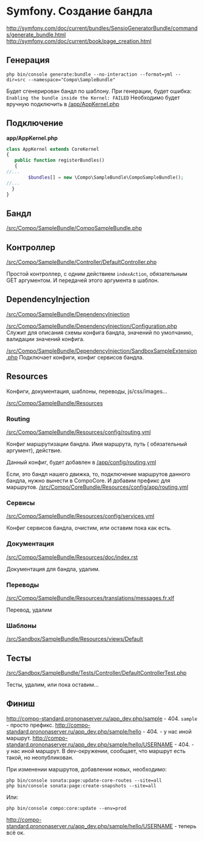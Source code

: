 # Symfony. Создание бандла

http://symfony.com/doc/current/bundles/SensioGeneratorBundle/commands/generate_bundle.html
http://symfony.com/doc/current/book/page_creation.html


## Генерация

```
php bin/console generate:bundle --no-interaction --format=yml --dir=src --namespace="Compo\SampleBundle"
```

Будет сгенерирован бандл по шаблону.
При генерации, будет ошибка: `Enabling the bundle inside the Kernel: FAILED`
Необходимо будет вручную подключить в [/app/AppKernel.php](/app/AppKernel.php)

## Подключение

**app/AppKernel.php**

```php
class AppKernel extends CoreKernel
{
   public function registerBundles()
   {
//...
        $bundles[] = new \Compo\SampleBundle\CompoSampleBundle();
//...
  }
}
```

## Бандл

[/src/Compo/SampleBundle/CompoSampleBundle.php](/src/Compo/SampleBundle/CompoSampleBundle.php)

## Контроллер

[/src/Compo/SampleBundle/Controller/DefaultController.php](/src/Compo/SampleBundle/Controller/DefaultController.php)

Простой контроллер, с одним действием `indexAction`, обязательным GET аргументом. И передачей этого аргумента в шаблон.

## DependencyInjection

[/src/Compo/SampleBundle/DependencyInjection](/src/Compo/SampleBundle/DependencyInjection)

[/src/Compo/SampleBundle/DependencyInjection/Configuration.php](/src/Compo/SampleBundle/DependencyInjection/Configuration.php)
Служит для описания схемы конфига бандла, значений по умолчанию, валидации значений конфига.

[/src/Compo/SampleBundle/DependencyInjection/SandboxSampleExtension.php](/src/Compo/SampleBundle/DependencyInjection/CompoSampleExtension.php)
Подключает конфиги, конфиг сервисов бандла.

## Resources

Конфиги, документация, шаблоны, переводы, js/css/images...

[/src/Compo/SampleBundle/Resources](/src/Compo/SampleBundle/Resources)

### Routing

[/src/Compo/SampleBundle/Resources/config/routing.yml](/src/Compo/SampleBundle/Resources/config/routing.yml)

Конфиг маршрутизации бандла. Имя маршрута, путь ( обязательный аргумент), действие.

Данный конфиг, будет добавлен в [/app/config/routing.yml](/app/config/routing.yml)

Если, это бандл нашего движка, то, подключение маршрутов данного бандла, нужно вынести в CompoCore. И добавим префикс для маршрутов.
[/src/Compo/CoreBundle/Resources/config/app/routing.yml](/src/Compo/CoreBundle/Resources/config/app/routing.yml)

### Сервисы

[/src/Compo/SampleBundle/Resources/config/services.yml](/src/Compo/SampleBundle/Resources/config/services.yml)

Конфиг сервисов бандла, очистим, или оставим пока как есть.

### Документация

[/src/Compo/SampleBundle/Resources/doc/index.rst](/src/Compo/SampleBundle/Resources/doc/index.rst)

Документация для бандла, удалим.

### Переводы

[/src/Compo/SampleBundle/Resources/translations/messages.fr.xlf](/src/Compo/SampleBundle/Resources/translations/messages.fr.xlf)

Перевод, удалим

### Шаблоны

[/src/Sandbox/SampleBundle/Resources/views/Default](/src/Sandbox/SampleBundle/Resources/views/Default)

## Тесты

[/src/Sandbox/SampleBundle/Tests/Controller/DefaultControllerTest.php](/src/Sandbox/SampleBundle/Tests/Controller/DefaultControllerTest.php)

Тесты, удалим, или пока оставим...

## Финиш

http://compo-standard.prononaserver.ru/app_dev.php/sample - 404. `sample` - просто префикс.
http://compo-standard.prononaserver.ru/app_dev.php/sample/hello - 404. - у нас иной маршрут.
http://compo-standard.prononaserver.ru/app_dev.php/sample/hello/USERNAME - 404. - у нас иной маршрут. В dev-окружении, сообщает, что маршрут есть такой, но неопубликован.

При изменении маршрутов, добавлении новых, необходимо:

```
php bin/console sonata:page:update-core-routes --site=all
php bin/console sonata:page:create-snapshots --site=all
```

Или:

```
php bin/console compo:core:update --env=prod
```

http://compo-standard.prononaserver.ru/app_dev.php/sample/hello/USERNAME - теперь всё ок.